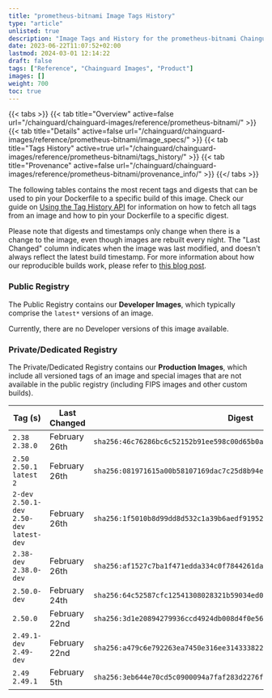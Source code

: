 ```yaml
---
title: "prometheus-bitnami Image Tags History"
type: "article"
unlisted: true
description: "Image Tags and History for the prometheus-bitnami Chainguard Image"
date: 2023-06-22T11:07:52+02:00
lastmod: 2024-03-01 12:14:22
draft: false
tags: ["Reference", "Chainguard Images", "Product"]
images: []
weight: 700
toc: true
---
```


{{< tabs >}}
{{< tab title="Overview" active=false url="/chainguard/chainguard-images/reference/prometheus-bitnami/" >}}
{{< tab title="Details" active=false url="/chainguard/chainguard-images/reference/prometheus-bitnami/image_specs/" >}}
{{< tab title="Tags History" active=true url="/chainguard/chainguard-images/reference/prometheus-bitnami/tags_history/" >}}
{{< tab title="Provenance" active=false url="/chainguard/chainguard-images/reference/prometheus-bitnami/provenance_info/" >}}
{{</ tabs >}}

The following tables contains the most recent tags and digests that can be used to pin your Dockerfile to a specific build of this image. Check our guide on [Using the Tag History API](/chainguard/chainguard-images/using-the-tag-history-api/) for information on how to fetch all tags from an image and how to pin your Dockerfile to a specific digest.

Please note that digests and timestamps only change when there is a change to the image, even though images are rebuilt every night. The "Last Changed" column indicates when the image was last modified, and doesn't always reflect the latest build timestamp. For more information about how our reproducible builds work, please refer to [this blog post](https://www.chainguard.dev/unchained/reproducing-chainguards-reproducible-image-builds).

### Public Registry
The Public Registry contains our **Developer Images**, which typically comprise the `latest*` versions of an image.

Currently, there are no Developer versions of this image available.

### Private/Dedicated Registry
The Private/Dedicated Registry contains our **Production Images**, which include all versioned tags of an image and special images that are not available in the public registry (including FIPS images and other custom builds).

| Tag (s)                                       | Last Changed  | Digest                                                                    |
|-----------------------------------------------|---------------|---------------------------------------------------------------------------|
|  `2.38` `2.38.0`                              | February 26th | `sha256:46c76286bc6c52152b91ee598c00d65b0aa0d541836746cd07833c45fb4c800f` |
|  `2.50` `2.50.1` `latest` `2`                 | February 26th | `sha256:081971615a00b58107169dac7c25d8b94ee6af4977001c749beb38e9501a23d5` |
|  `2-dev` `2.50.1-dev` `2.50-dev` `latest-dev` | February 26th | `sha256:1f5010b8d99dd8d532c1a39b6aedf91952840c1afbae72caa9ed28b2d3e07eb7` |
|  `2.38-dev` `2.38.0-dev`                      | February 26th | `sha256:af1527c7ba1f471edda334c0f7844261da8f89b92e7430cb90d4c57cfd17a185` |
|  `2.50.0-dev`                                 | February 24th | `sha256:64c52587cfc12541308028321b59034ed03b8ee9aa70d8db69f1c34b3cc0af0c` |
|  `2.50.0`                                     | February 22nd | `sha256:3d1e20894279936ccd4924db008d4f0e569c82cc62fdc84057c6c168152769fb` |
|  `2.49.1-dev` `2.49-dev`                      | February 22nd | `sha256:a479c6e792263ea7450e316ee3143338224e90706f2f9fa5b2ee524e0d7582f9` |
|  `2.49` `2.49.1`                              | February 5th  | `sha256:3eb644e70cd5c0900094a7faf283d2276fd4f48d94836735fd125209914fcf90` |

